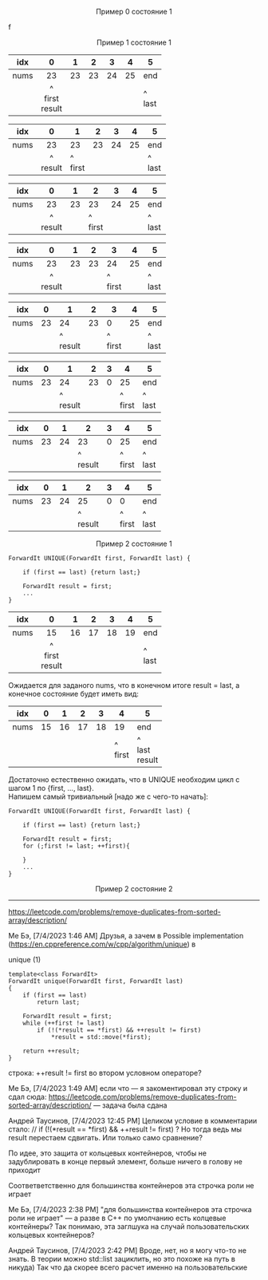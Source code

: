 <p align="center"> Пример 0 состояние 1 </p>

f

<p align="center"> Пример 1 состояние 1 </p>

|  idx 	|             0             	| 1  	| 2  	| 3  	| 4  	| 5            	|
|:----:	|:-------------------------:	|----	|----	|----	|----	|--------------	|
| nums 	|             23            	| 23 	| 23 	| 24 	| 25 	| end          	|
|      	| ^  <br> first <br> result 	|    	|    	|    	|    	| ^  <br> last 	|

|  idx 	|             0             	| 1  	| 2  	| 3  	| 4  	| 5            	|
|:----:	|:-------------------------:	|----	|----	|----	|----	|--------------	|
| nums 	|             23            	| 23 	| 23 	| 24 	| 25 	| end          	|
|      	| ^   <br> result 	|   ^  <br> first  	|    	|    	|    	| ^  <br> last 	|

|  idx 	|             0             	| 1  	| 2  	| 3  	| 4  	| 5            	|
|:----:	|:-------------------------:	|----	|----	|----	|----	|--------------	|
| nums 	|             23            	| 23 	| 23 	| 24 	| 25 	| end          	|
|      	| ^   <br> result 	|     	|   ^  <br> first 	|    	|    	| ^  <br> last 	|

|  idx 	|             0             	| 1  	| 2  	| 3  	| 4  	| 5            	|
|:----:	|:-------------------------:	|----	|----	|----	|----	|--------------	|
| nums 	|             23            	| 23 	| 23 	| 24 	| 25 	| end          	|
|      	| ^   <br> result 	|     	|    	|    ^  <br> first	|    	| ^  <br> last 	|

|  idx 	|             0             	| 1  	| 2  	| 3  	| 4  	| 5            	|
|:----:	|:-------------------------:	|----	|----	|----	|----	|--------------	|
| nums 	|             23            	| 24 	| 23 	| 0 	| 25 	| end          	|
|      	|  	|    ^   <br> result 	|    	|    ^  <br> first	|    	| ^  <br> last 	|

|  idx 	|             0             	| 1  	| 2  	| 3  	| 4  	| 5            	|
|:----:	|:-------------------------:	|----	|----	|----	|----	|--------------	|
| nums 	|             23            	| 24 	| 23 	| 0 	| 25 	| end          	|
|      	|  	|    ^   <br> result 	|    	|    	|   ^  <br> first 	| ^  <br> last 	|

|  idx 	|             0             	| 1  	| 2  	| 3  	| 4  	| 5            	|
|:----:	|:-------------------------:	|----	|----	|----	|----	|--------------	|
| nums 	|             23            	| 24 	| 23 	| 0 	| 25 	| end          	|
|      	|  	|    	|  ^   <br> result   	|    	|   ^  <br> first 	| ^  <br> last 	|


|  idx 	|             0             	| 1  	| 2  	| 3  	| 4  	| 5            	|
|:----:	|:-------------------------:	|----	|----	|----	|----	|--------------	|
| nums 	|             23            	| 24 	| 25 	| 0 	| 0 	| end          	|
|      	|  	|    	|  ^   <br> result   	|    	|   ^  <br> first 	| ^  <br> last 	|


<p align="center"> Пример 2 состояние 1 </p>

```objectives
ForwardIt UNIQUE(ForwardIt first, ForwardIt last) {
    
    if (first == last) {return last;} 
 
    ForwardIt result = first;
    ...
}
```

|  idx 	|    0    	| 1  	| 2  	| 3  	| 4  	| 5      	|
|:----:	|:-------:	|----	|----	|----	|----	|--------	|
| nums 	|    15   	| 16 	| 17 	| 18 	| 19 	| end    	|
|      	| ^ <br> first <br>	result |    	|    	|    	|    	| ^ <br> last 	|

Ожидается для заданого nums, что в конечном итоге result = last, а конечное состояние будет иметь вид:  

|  idx 	|    0    	| 1  	| 2  	| 3  	| 4  	| 5      	|
|:----:	|:-------:	|----	|----	|----	|----	|--------	|
| nums 	|    15   	| 16 	| 17 	| 18 	| 19 	| end    	|
|      	|  |    	|    	|    	|  ^ <br> first   	| ^ <br> last <br>	result	|

Достаточно естественно ожидать, что в UNIQUE необходим цикл с шагом 1 по {first, ..., last}.  
Напишем самый тривиальный [надо же с чего-то начать]: 

```objectives
ForwardIt UNIQUE(ForwardIt first, ForwardIt last) {
    
    if (first == last) {return last;} 
 
    ForwardIt result = first;
    for (;first != last; ++first){
        
    }
    ...
}
```

<p align="center"> Пример 2 состояние 2 </p>

_____________________

https://leetcode.com/problems/remove-duplicates-from-sorted-array/description/

Ме Бэ, [7/4/2023 1:46 AM]
Друзья, а зачем в Possible implementation (https://en.cppreference.com/w/cpp/algorithm/unique) в

unique (1)
```objectives
template<class ForwardIt>
ForwardIt unique(ForwardIt first, ForwardIt last)
{
    if (first == last)
        return last;
 
    ForwardIt result = first;
    while (++first != last)
        if (!(*result == *first) && ++result != first)
            *result = std::move(*first);
 
    return ++result;
}
```

строка: ++result != first во втором условном операторе?

Ме Бэ, [7/4/2023 1:49 AM]
если что — я закоментировал эту строку и сдал сюда: https://leetcode.com/problems/remove-duplicates-from-sorted-array/description/ — задача была сдана


Андрей Таусинов, [7/4/2023 12:45 PM]
Целиком условие в комментарии стало:
//         if (!(*result == *first) && ++result != first)   ?
Но тогда ведь мы result перестаем сдвигать.
Или только само сравнение?

По идее, это защита от кольцевых контейнеров, чтобы не задублировать в конце первый элемент, больше ничего в голову не приходит

Соответветственно для большинства контейнеров эта строчка роли не играет

Ме Бэ, [7/4/2023 2:38 PM]
"для большинства контейнеров эта строчка роли не играет" — а разве в C++ по умолчанию есть колцевые контейнеры? Так понимаю, эта заглшука на случай пользовательских кольцевых контейнеров?

Андрей Таусинов, [7/4/2023 2:42 PM]
Вроде, нет, но я могу что-то не знать. В теории можно std::list зациклить, но это похоже на путь в никуда) Так что да скорее всего расчет именно на пользовательские
